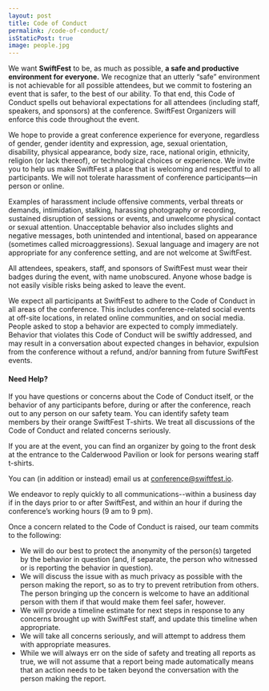```yaml
---
layout: post
title: Code of Conduct
permalink: /code-of-conduct/
isStaticPost: true
image: people.jpg
---
```



We want **SwiftFest** to be, as much as possible, **a safe and productive environment for everyone.** We recognize that an utterly “safe” environment is not achievable for all possible attendees, but we commit to fostering an event that is safer, to the best of our ability. To that end, this Code of Conduct spells out behavioral expectations for all attendees (including staff, speakers, and sponsors) at the conference. SwiftFest Organizers will enforce this code throughout the event.

We hope to provide a great conference experience for everyone, regardless of gender, gender identity and expression, age, sexual orientation, disability, physical appearance, body size, race, national origin, ethnicity, religion (or lack thereof), or technological choices or experience. We invite you to help us make SwiftFest a place that is welcoming and respectful to all participants. We will not tolerate harassment of conference participants—in person or online.

Examples of harassment include offensive comments, verbal threats or demands, intimidation, stalking, harassing photography or recording, sustained disruption of sessions or events, and unwelcome physical contact or sexual attention. Unacceptable behavior also includes slights and negative messages, both unintended and intentional, based on appearance (sometimes called microaggressions). Sexual language and imagery are not appropriate for any conference setting, and are not welcome at SwiftFest.

All attendees, speakers, staff, and sponsors of SwiftFest must wear their badges during the event, with name unobscured. Anyone whose badge is not easily visible risks being asked to leave the event.

We expect all participants at SwiftFest to adhere to the Code of Conduct in all areas of the conference. This includes conference-related social events at off-site locations, in related online communities, and on social media. People asked to stop a behavior are expected to comply immediately. Behavior that violates this Code of Conduct will be swiftly addressed, and may result in a conversation about expected changes in behavior, expulsion from the conference without a refund, and/or banning from future SwiftFest events.

#### Need Help?

If you have questions or concerns about the Code of Conduct itself, or the behavior of any participants before, during or after the conference, reach out to any person on our safety team. You can identify safety team members by their orange SwiftFest T-shirts. We treat all discussions of the Code of Conduct and related concerns seriously.

If you are at the event, you can find an organizer by going to the front desk at the entrance to the Calderwood Pavilion or look for persons wearing staff t-shirts.

You can (in addition or instead) email us at [conference@swiftfest.io](mailto:conference@swiftfest.io).

We endeavor to reply quickly to all communications--within a business day if in the days prior to or after SwiftFest, and within an hour if during the conference’s working hours (9 am to 9 pm).

Once a concern related to the Code of Conduct is raised, our team commits to the following:

- We will do our best to protect the anonymity of the person(s) targeted by the behavior in question (and, if separate, the person who witnessed or is reporting the behavior in question).
- We will discuss the issue with as much privacy as possible with the person making the report, so as to try to prevent retribution from others. The person bringing up the concern is welcome to have an additional person with them if that would make them feel safer, however.
- We will provide a timeline estimate for next steps in response to any concerns brought up with SwiftFest staff, and update this timeline when appropriate.
- We will take all concerns seriously, and will attempt to address them with appropriate measures.
- While we will always err on the side of safety and treating all reports as true, we will not assume that a report being made automatically means that an action needs to be taken beyond the conversation with the person making the report.
